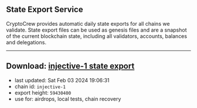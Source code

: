 ## State Export Service
CryptoCrew provides automatic daily state exports for all chains we validate. State export files can be used as genesis files and are a snapshot of the current blockchain state, including all validators, accounts, balances and delegations.

---
**Download: [injective-1 state export](https://dl.ccvalidators.com/SERVICE/injective/injective-1_export_59430400.json)**
---

- last updated: Sat Feb 03 2024 19:06:31
- chain id: `injective-1`
- export height: `59430400`
- use for: airdrops, local tests, chain recovery
